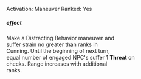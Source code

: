 Activation: Maneuver
Ranked: Yes
##### effect
Make a Distracting Behavior maneuver and  
suffer strain no greater than ranks in  
Cunning. Until the beginning of next turn,  
equal number of engaged NPC's suffer 1 **Threat** on  
checks. Range increases with additional  
ranks.